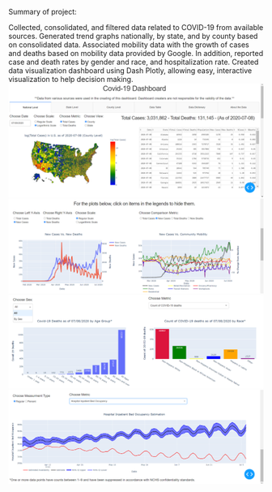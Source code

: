 Summary of project:

Collected, consolidated, and filtered data related to COVID-19 from available sources.
Generated trend graphs nationally, by state, and by county based on consolidated data. Associated mobility data with the growth of cases and deaths based on mobility data provided by Google. In addition, reported case and death rates by gender and race, and hospitalization rate.
Created data visualization dashboard using Dash Plotly, allowing easy, interactive visualization to help decision making.
![ScreenShot1](https://github.com/iscarff123/Covid19Project/blob/master/Covid-19%20Dashboard%20Pic1.png)
![ScreenShot2](https://github.com/iscarff123/Covid19Project/blob/master/Covid-19%20Dashboard%20Pic2.png)
![ScreenShot3](https://github.com/iscarff123/Covid19Project/blob/master/Covid-19%20Dashboard%20Pic3.png)
![ScreenShot4](https://github.com/iscarff123/Covid19Project/blob/master/Covid-19%20Dashboard%20Pic4.png)
